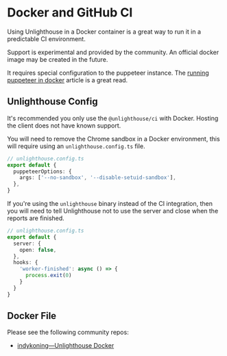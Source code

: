 # Docker and GitHub CI

Using Unlighthouse in a Docker container is a great way to run it in a predictable CI environment.

Support is experimental and provided by the community. An official docker image may be created in the future.

It requires special configuration to the puppeteer instance. The [running puppeteer in docker](https://pptr.dev/troubleshooting/#running-puppeteer-in-docker) article is a great read.

## Unlighthouse Config

It's recommended you only use the `@unlighthouse/ci` with Docker. Hosting the client does not have known support.

You will need to remove the Chrome sandbox in a Docker environment, this will require using an `unlighthouse.config.ts` file.

```ts
// unlighthouse.config.ts
export default {
  puppeteerOptions: {
    args: ['--no-sandbox', '--disable-setuid-sandbox'],
  },
}
```

If you're using the `unlighthouse` binary instead of the CI integration, then you will need to tell Unlighthouse not to use the server and close when
the reports are finished.

```ts
// unlighthouse.config.ts
export default {
  server: {
    open: false,
  },
  hooks: {
    'worker-finished': async () => {
      process.exit(0)
    }
  }
}
```

## Docker File

Please see the following community repos:
- [indykoning—Unlighthouse Docker](https://github.com/indykoning/unlighthouse-docker)

